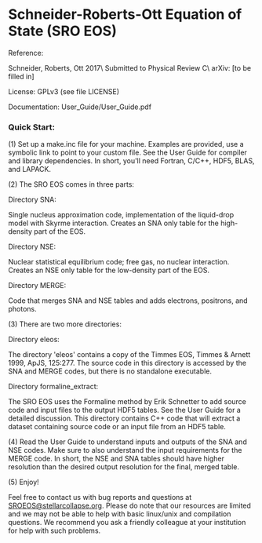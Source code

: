 Schneider-Roberts-Ott Equation of State (SRO EOS)
=================================================

Reference:

Schneider, Roberts, Ott 2017\\
Submitted to Physical Review C\\
arXiv: [to be filled in]

License: GPLv3 (see file LICENSE)

Documentation: User_Guide/User_Guide.pdf

### Quick Start:

(1) Set up a make.inc file for your machine. Examples are provided,
use a symbolic link to point to your custom file. See the User Guide
for compiler and library dependencies. In short, you'll need Fortran,
C/C++, HDF5, BLAS, and LAPACK.


(2) The SRO EOS comes in three parts:

Directory SNA:

Single nucleus approximation code, implementation of the liquid-drop
model with Skyrme interaction. Creates an SNA only table for the
high-density part of the EOS.

Directory NSE:

Nuclear statistical equilibrium code; free gas, no nuclear
interaction. Creates an NSE only table for the low-density part of the
EOS.

Directory MERGE:

Code that merges SNA and NSE tables and adds electrons, positrons,
and photons.


(3) There are two more directories:

Directory eleos:

The directory 'eleos' contains a copy of the Timmes EOS,
Timmes & Arnett 1999, ApJS, 125:277. The source code in this directory
is accessed by the SNA and MERGE codes, but there is no standalone
executable.

Directory formaline_extract:

The SRO EOS uses the Formaline method by Erik Schnetter to add source
code and input files to the output HDF5 tables. See the User Guide for
a detailed discussion. This directory contains C++ code that will
extract a dataset containing source code or an input file from an
HDF5 table.


(4) Read the User Guide to understand inputs and outputs of the SNA
and NSE codes. Make sure to also understand the input requirements
for the MERGE code. In short, the NSE and SNA tables should have
higher resolution than the desired output resolution for the final,
merged table.


(5) Enjoy!


Feel free to contact us with bug reports and questions at
SROEOS@stellarcollapse.org. Please do note that our resources are
limited and we may not be able to help with basic linux/unix and
compilation questions. We recommend you ask a friendly colleague
at your institution for help with such problems.



